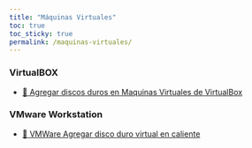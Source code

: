 ```yaml
---
title: "Máquinas Virtuales"
toc: true
toc_sticky: true
permalink: /maquinas-virtuales/
---
```


### VirtualBOX

- [🎥 Agregar discos duros en Maquinas Virtuales de VirtualBox](https://www.youtube.com/watch?v=yJPdxCQ0PDU&ab_channel=tutorialesJJ)

### VMware Workstation

- [🎥 VMWare Agregar disco duro virtual en caliente](https://www.youtube.com/watch?v=QRen1rZ8Hq0&ab_channel=JGAITPro)